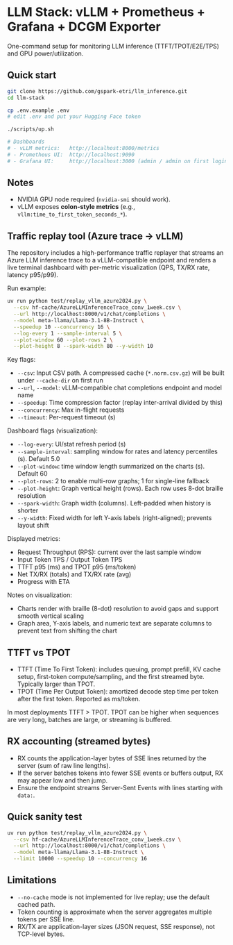 # LLM Stack: vLLM + Prometheus + Grafana + DCGM Exporter

One-command setup for monitoring LLM inference (TTFT/TPOT/E2E/TPS) and GPU power/utilization.

## Quick start
```bash
git clone https://github.com/gspark-etri/llm_inference.git
cd llm-stack

cp .env.example .env
# edit .env and put your Hugging Face token

./scripts/up.sh

# Dashboards
# - vLLM metrics:   http://localhost:8000/metrics
# - Prometheus UI:  http://localhost:9090
# - Grafana UI:     http://localhost:3000 (admin / admin on first login)
```

## Notes
- NVIDIA GPU node required (`nvidia-smi` should work).
- vLLM exposes **colon-style metrics** (e.g., `vllm:time_to_first_token_seconds_*`).

## Traffic replay tool (Azure trace → vLLM)

The repository includes a high-performance traffic replayer that streams an Azure LLM inference trace to a vLLM-compatible endpoint and renders a live terminal dashboard with per-metric visualization (QPS, TX/RX rate, latency p95/p99).

Run example:
```bash
uv run python test/replay_vllm_azure2024.py \
  --csv hf-cache/AzureLLMInferenceTrace_conv_1week.csv \
  --url http://localhost:8000/v1/chat/completions \
  --model meta-llama/Llama-3.1-8B-Instruct \
  --speedup 10 --concurrency 16 \
  --log-every 1 --sample-interval 5 \
  --plot-window 60 --plot-rows 2 \
  --plot-height 8 --spark-width 80 --y-width 10
```

Key flags:
- `--csv`: Input CSV path. A compressed cache (`*.norm.csv.gz`) will be built under `--cache-dir` on first run
- `--url`, `--model`: vLLM-compatible chat completions endpoint and model name
- `--speedup`: Time compression factor (replay inter-arrival divided by this)
- `--concurrency`: Max in-flight requests
- `--timeout`: Per-request timeout (s)

Dashboard flags (visualization):
- `--log-every`: UI/stat refresh period (s)
- `--sample-interval`: sampling window for rates and latency percentiles (s). Default 5.0
- `--plot-window`: time window length summarized on the charts (s). Default 60
- `--plot-rows`: 2 to enable multi-row graphs; 1 for single-line fallback
- `--plot-height`: Graph vertical height (rows). Each row uses 8-dot braille resolution
- `--spark-width`: Graph width (columns). Left-padded when history is shorter
- `--y-width`: Fixed width for left Y-axis labels (right-aligned); prevents layout shift

Displayed metrics:
- Request Throughput (RPS): current over the last sample window
- Input Token TPS / Output Token TPS
- TTFT p95 (ms) and TPOT p95 (ms/token)
- Net TX/RX (totals) and TX/RX rate (avg)
- Progress with ETA

Notes on visualization:
- Charts render with braille (8-dot) resolution to avoid gaps and support smooth vertical scaling
- Graph area, Y-axis labels, and numeric text are separate columns to prevent text from shifting the chart

## TTFT vs TPOT

- TTFT (Time To First Token): includes queuing, prompt prefill, KV cache setup, first-token compute/sampling, and the first streamed byte. Typically larger than TPOT.
- TPOT (Time Per Output Token): amortized decode step time per token after the first token. Reported as ms/token.

In most deployments TTFT > TPOT. TPOT can be higher when sequences are very long, batches are large, or streaming is buffered.

## RX accounting (streamed bytes)

- RX counts the application-layer bytes of SSE lines returned by the server (sum of raw line lengths).
- If the server batches tokens into fewer SSE events or buffers output, RX may appear low and then jump.
- Ensure the endpoint streams Server-Sent Events with lines starting with `data:`.

## Quick sanity test

```bash
uv run python test/replay_vllm_azure2024.py \
  --csv hf-cache/AzureLLMInferenceTrace_conv_1week.csv \
  --url http://localhost:8000/v1/chat/completions \
  --model meta-llama/Llama-3.1-8B-Instruct \
  --limit 10000 --speedup 10 --concurrency 16
```

## Limitations

- `--no-cache` mode is not implemented for live replay; use the default cached path.
- Token counting is approximate when the server aggregates multiple tokens per SSE line.
- RX/TX are application-layer sizes (JSON request, SSE response), not TCP-level bytes.
